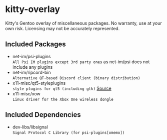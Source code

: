 # kitty-overlay
Kitty's Gentoo overlay of miscellaneous packages.  No warranty, use at your own risk.  Licensing may not be accurately represented.

## Included Packages
* net-im/psi-plugins
<br>`All Psi IM plugins except 3rd party ones` as net-im/psi does not include any plugins
* net-im/ripcord-bin
<br>`Alternative QT-based Discord client (binary distribution)`
* x11-misc/qt5-styleplugins
<br>`style plugins for qt5 (including gtk)` [Source](https://forums.gentoo.org/viewtopic-p-8175492.html#8175492)
* x11-misc/xow
<br>`Linux driver for the Xbox One wireless dongle`

## Included Dependencies
* dev-libs/libsignal
<br>`Signal Protocol C Library (for psi-plugins[omemo])`
